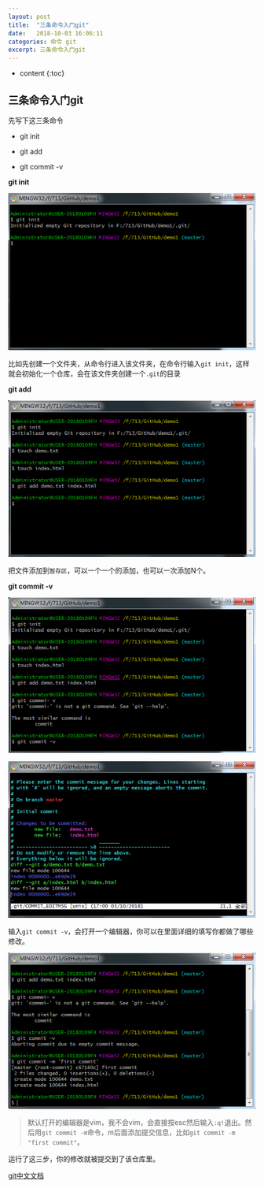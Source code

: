 ```yaml
---
layout: post
title:  "三条命令入门git"
date:   2018-10-03 16:06:11
categories: 命令 git
excerpt: 三条命令入门git
---
```


* content
{:toc}

## 三条命令入门git

先写下这三条命令

* git init

* git add

* git commit -v

**git init**

![/static/images/git-intro-1.png](/static/images/git-intro-1.png)

比如先创建一个文件夹，从命令行进入该文件夹，在命令行输入`git init`，这样就会初始化一个仓库，会在该文件夹创建一个`.git`的目录

**git add**

![/static/images/git-intro-2.png](/static/images/git-intro-2.png)

把文件添加到`暂存区`，可以一个一个的添加，也可以一次添加N个。

**git commit -v**

![/static/images/git-intro-3.png](/static/images/git-intro-3.png)

![/static/images/git-intro-4.png](/static/images/git-intro-4.png)

输入`git commit -v`，会打开一个编辑器，你可以在里面详细的填写你都做了哪些修改。

![/static/images/git-intro-5.png](/static/images/git-intro-5.png)

> 默认打开的编辑器是vim，我不会vim，会直接按esc然后输入`:q!`退出。然后用`git commit -m`命令，m后面添加提交信息，比如`git commit -m "first commit"`。

运行了这三步，你的修改就被提交到了该仓库里。

[git中文文档](https://git-scm.com/book/zh)
